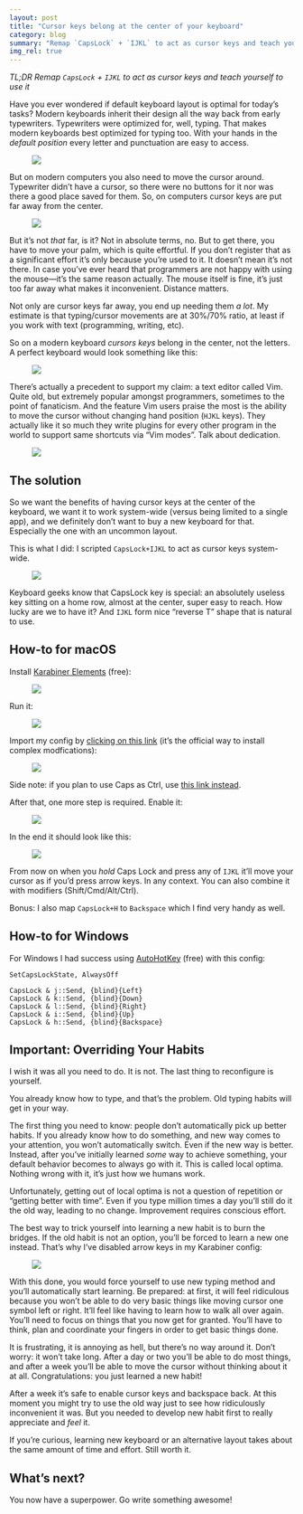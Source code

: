 ```yaml
---
layout: post
title: "Cursor keys belong at the center of your keyboard"
category: blog
summary: "Remap `CapsLock` + `IJKL` to act as cursor keys and teach yourself to use it"
img_rel: true
---
```


*TL;DR Remap `CapsLock` + `IJKL` to act as cursor keys and teach yourself to use it*

Have you ever wondered if default keyboard layout is optimal for today’s tasks? Modern keyboards inherit their design all the way back from early typewriters. Typewriters were optimized for, well, typing. That makes modern keyboards best optimized for typing too. With your hands in the _default position_ every letter and punctuation are easy to access.

<figure><img src="./normal_position.png" /></figure>

But on modern computers you also need to move the cursor around. Typewriter didn’t have a cursor, so there were no buttons for it nor was there a good place saved for them. So, on computers cursor keys are put far away from the center.

<figure><img src="./far_away.png" /></figure>

But it’s not _that_ far, is it? Not in absolute terms, no. But to get there, you have to move your palm, which is quite effortful. If you don’t register that as a significant effort it’s only because you’re used to it. It doesn’t mean it’s not there. In case you’ve ever heard that programmers are not happy with using the mouse—it’s the same reason actually. The mouse itself is fine, it’s just too far away what makes it inconvenient. Distance matters.

Not only are cursor keys far away, you end up needing them _a lot_. My estimate is that typing/cursor movements are at 30%/70% ratio, at least if you work with text (programming, writing, etc).

So on a modern keyboard _cursors keys_ belong in the center, not the letters. A perfect keyboard would look something like this:

<figure><img src="./center.png" /></figure>

There’s actually a precedent to support my claim: a text editor called Vim. Quite old, but extremely popular amongst programmers, sometimes to the point of fanaticism. And the feature Vim users praise the most is the ability to move the cursor without changing hand position (`HJKL` keys). They actually like it so much they write plugins for every other program in the world to support same shortcuts via “Vim modes”. Talk about dedication.

<figure><img src="./vim.png" /></figure>

## The solution

So we want the benefits of having cursor keys at the center of the keyboard, we want it to work system-wide (versus being limited to a single app), and we definitely don’t want to buy a new keyboard for that. Especially the one with an uncommon layout.
 
This is what I did: I scripted `CapsLock+IJKL` to act as cursor keys system-wide.

<figure><img src="./remap.png" /></figure>

Keyboard geeks know that CapsLock key is special: an absolutely useless key sitting on a home row, almost at the center, super easy to reach. How lucky are we to have it? And `IJKL` form nice “reverse T” shape that is natural to use.

## How-to for macOS

Install <a href="https://pqrs.org/osx/karabiner/index.html" target="_blank">Karabiner Elements</a> (free):

<figure><img src="karabiner_install.png" /></figure>

Run it:

<figure><img src="karabiner_run.png" /></figure>

Import my config by [clicking on this link](karabiner://karabiner/assets/complex_modifications/import?url=https://s.tonsky.me/karabiner/capslock_ijkl_fn.json) (it’s the official way to install complex modfications):

<figure><img src="karabiner_import.png" /></figure>

Side note: if you plan to use Caps as Ctrl, use [this link instead](karabiner://karabiner/assets/complex_modifications/import?url=https://s.tonsky.me/karabiner/capslock_ijkl_ctrl.json).

After that, one more step is required. Enable it:

<figure><img src="karabiner_enable.png" /></figure>

In the end it should look like this:

<figure><img src="karabiner_result.png" /></figure>

From now on when you _hold_ Caps Lock and press any of `IJKL` it’ll move your cursor as if you’d press arrow keys. In any context. You can also combine it with modifiers (Shift/Cmd/Alt/Ctrl).

Bonus: I also map `CapsLock+H` to `Backspace` which I find very handy as well.

## How-to for Windows

For Windows I had success using <a href="https://www.autohotkey.com/" target="_blank">AutoHotKey</a> (free) with this config:

```
SetCapsLockState, AlwaysOff

CapsLock & j::Send, {blind}{Left}
CapsLock & k::Send, {blind}{Down}
CapsLock & l::Send, {blind}{Right}
CapsLock & i::Send, {blind}{Up}
CapsLock & h::Send, {blind}{Backspace}
```

## Important: Overriding Your Habits

I wish it was all you need to do. It is not. The last thing to reconfigure is yourself.

You already know how to type, and that’s the problem. Old typing habits will get in your way.

The first thing you need to know: people don’t automatically pick up better habits. If you already know how to do something, and new way comes to your attention, you won’t automatically switch. Even if the new way is better. Instead, after you’ve initially learned _some_ way to achieve something, your default behavior becomes to always go with it. This is called local optima. Nothing wrong with it, it’s just how we humans work.

Unfortunately, getting out of local optima is not a question of repetition or “getting better with time”. Even if you type million times a day you’ll still do it the old way, leading to no change. Improvement requires conscious effort.

The best way to trick yourself into learning a new habit is to burn the bridges. If the old habit is not an option, you’ll be forced to learn a new one instead. That’s why I’ve disabled arrow keys in my Karabiner config:

<figure><img src="karabiner_disabled.png" /></figure>

With this done, you would force yourself to use new typing method and you’ll automatically start learning. Be prepared: at first, it will feel ridiculous because you won’t be able to do very basic things like moving cursor one symbol left or right. It’ll feel like having to learn how to walk all over again. You’ll need to focus on things that you now get for granted. You’ll have to think, plan and coordinate your fingers in order to get basic things done.

It is frustrating, it is annoying as hell, but there’s no way around it. Don’t worry: it won’t take long. After a day or two you’ll be able to do most things, and after a week you’ll be able to move the cursor without thinking about it at all. Congratulations: you just learned a new habit!

After a week it’s safe to enable cursor keys and backspace back. At this moment you might try to use the old way just to see how ridiculously inconvenient it was. But you needed to develop new habit first to really appreciate and _feel_ it.

If you’re curious, learning new keyboard or an alternative layout takes about the same amount of time and effort. Still worth it.

## What’s next?

You now have a superpower. Go write something awesome!